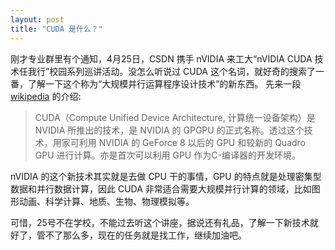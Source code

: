```yaml
---
layout: post
title: "CUDA 是什么？"
---
```


刚才专业群里有个通知，4月25日，CSDN 携手 nVIDIA 来工大“nVIDIA CUDA 技术任我行”校园系列巡讲活动。没怎么听说过 CUDA 这个名词，就好奇的搜索了一番，了解一下这个称为“大规模并行运算程序设计技术”的新东西。 先来一段 [wikipedia](http://zh.wikipedia.org/w/index.php?title=CUDA) 的介绍:

> CUDA（Compute Unified Device Architecture, 计算统一设备架构）是NVIDIA 所推出的技术，是 NVIDIA 的 GPGPU 的正式名称。透过这个技术，用家可利用 NVIDIA 的 GeForce 8 以后的 GPU 和较新的 Quadro GPU 进行计算。亦是首次可以利用 GPU 作为C-编译器的开发环境。

nVIDIA 的这个新技术其实就是去做 CPU 干的事情，GPU 的特点就是处理密集型数据和并行数据计算，因此 CUDA 非常适合需要大规模并行计算的领域，比如图形动画、科学计算、地质、生物、物理模拟等。

可惜，25号不在学校，不能过去听这个讲座，据说还有礼品，了解一下新技术就好了，管不了那么多，现在的任务就是找工作，继续加油吧。
